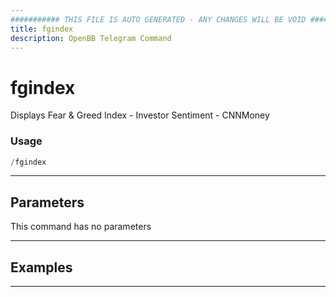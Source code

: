 ```yaml
---
########### THIS FILE IS AUTO GENERATED - ANY CHANGES WILL BE VOID ###########
title: fgindex
description: OpenBB Telegram Command
---
```


# fgindex

Displays Fear & Greed Index - Investor Sentiment - CNNMoney

### Usage

```python wordwrap
/fgindex
```

---

## Parameters

This command has no parameters



---

## Examples


---
